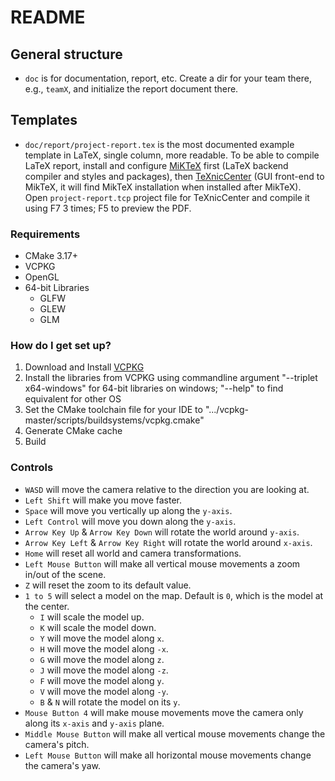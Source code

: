 # README #

## General structure ##

* `doc` is for documentation, report, etc. Create a dir for your team there, e.g., `teamX`, and initialize the report document there.

## Templates ##

* `doc/report/project-report.tex` is the most documented example template in LaTeX, single column, more readable. To be able to compile LaTeX report, install and configure [MiKTeX](http://miktex.org) first (LaTeX backend compiler and styles and packages), then [TeXnicCenter](http://texniccenter.org) (GUI front-end to MikTeX, it will find MikTeX installation when installed after MikTeX). Open `project-report.tcp` project file for TeXnicCenter and compile it using F7 3 times; F5 to preview the PDF.

### Requirements ###

* CMake 3.17+
* VCPKG
* OpenGL
* 64-bit Libraries
    - GLFW
    - GLEW
    - GLM

### How do I get set up? ###

1. Download and Install [VCPKG](https://github.com/Microsoft/vcpkg)
2. Install the libraries from VCPKG using commandline argument "--triplet x64-windows" for 64-bit libraries on windows; "--help" to find equivalent for other OS
3. Set the CMake toolchain file for your IDE to ".../vcpkg-master/scripts/buildsystems/vcpkg.cmake"
4. Generate CMake cache
5. Build

### Controls ###

- `WASD` will move the camera relative to the direction you are looking at.
- `Left Shift` will make you move faster.
- `Space` will move you vertically up along the `y-axis`.
- `Left Control` will move you down along the `y-axis`.
- `Arrow Key Up` & `Arrow Key Down` will rotate the world around `y-axis`.
- `Arrow Key Left` & `Arrow Key Right` will rotate the world around `x-axis`.
- `Home` will reset all world and camera transformations.
- `Left Mouse Button` will make all vertical mouse movements a zoom in/out of the scene.
- `Z` will reset the zoom to its default value.
- `1 to 5` will select a model on the map. Default is `0`, which is the model at the center.
	- `I` will scale the model up.
	- `K` will scale the model down.
	- `Y` will move the model along `x`.
	- `H` will move the model along `-x`.
	- `G` will move the model along `z`.
	- `J` will move the model along `-z`.
	- `F` will move the model along `y`.
	- `V` will move the model along `-y`.
	- `B` & `N` will rotate the model on its `y`.
- `Mouse Button 4` will make mouse movements move the camera only along its `x-axis` and `y-axis` plane.
- `Middle Mouse Button` will make all vertical mouse movements change the camera's pitch.
- `Left Mouse Button` will make all horizontal mouse movements change the camera's yaw.
